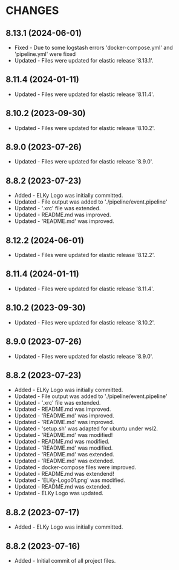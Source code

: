# CHANGES

8.13.1 (2024-06-01)
---------------------
* Fixed - Due to some logstash errors 'docker-compose.yml' and 'pipeline.yml' were fixed
* Updated - Files were updated for elastic release '8.13.1'.

8.11.4 (2024-01-11)
---------------------
* Updated - Files were updated for elastic release '8.11.4'.

8.10.2 (2023-09-30)
---------------------
* Updated - Files were updated for elastic release '8.10.2'.

8.9.0 (2023-07-26)
---------------------
* Updated - Files were updated for elastic release '8.9.0'.

8.8.2 (2023-07-23)
---------------------
* Added - ELKy Logo was initially committed.
* Updated - File output was added to './pipeline/event.pipeline'
* Updated - '.xrc' file was extended.
* Updated - README.md was improved.
* Updated - 'README.md' was improved.

8.12.2 (2024-06-01)
---------------------
* Updated - Files were updated for elastic release '8.12.2'.

8.11.4 (2024-01-11)
---------------------
* Updated - Files were updated for elastic release '8.11.4'.

8.10.2 (2023-09-30)
---------------------
* Updated - Files were updated for elastic release '8.10.2'.

8.9.0 (2023-07-26)
---------------------
* Updated - Files were updated for elastic release '8.9.0'.

8.8.2 (2023-07-23)
---------------------
* Added - ELKy Logo was initially committed.
* Updated - File output was added to './pipeline/event.pipeline'
* Updated - '.xrc' file was extended.
* Updated - README.md was improved.
* Updated - 'README.md' was improved.
* Updated - 'README.md' was improved.
* Updated - 'setup.sh' was adapted for ubuntu under wsl2.
* Updated - 'README.md' was modified!
* Updated - README.md was modified.
* Updated - 'README.md' was modified.
* Updated - 'README.md' was extended.
* Updated - 'README.md' was extended.
* Updated - docker-compose files were improved.
* Updated - README.md was extendend!
* Updated - 'ELKy-Logo01.png' was modified.
* Updated - README.md was extended.
* Updated - ELKy Logo was updated.

8.8.2 (2023-07-17)
---------------------
* Added - ELKy Logo was initially committed.

8.8.2 (2023-07-16)
---------------------
* Added - Initial commit of all project files.



